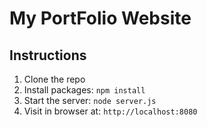 # My PortFolio Website

## Instructions

1. Clone the repo
2. Install packages: `npm install`
3. Start the server: `node server.js`
4. Visit in browser at: `http://localhost:8080`
